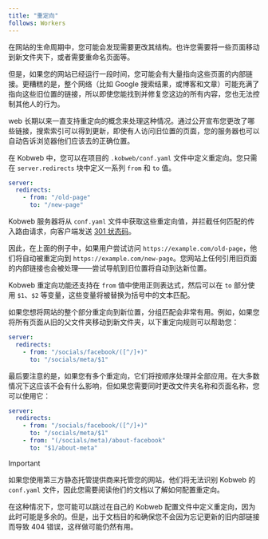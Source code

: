 ```yaml
---
title: "重定向"
follows: Workers
---
```


在网站的生命周期中，您可能会发现需要更改其结构。也许您需要将一些页面移动到新文件夹下，或者需要重命名页面等。

但是，如果您的网站已经运行一段时间，您可能会有大量指向这些页面的内部链接。更糟糕的是，整个网络（比如 Google 搜索结果，或博客和文章）可能充满了指向这些旧位置的链接，所以即使您能找到并修复您这边的所有内容，您也无法控制其他人的行为。

web 长期以来一直支持重定向的概念来处理这种情况。通过公开宣布您更改了哪些链接，搜索索引可以得到更新，即使有人访问旧位置的页面，您的服务器也可以自动告诉浏览器他们应该去的正确位置。

在 Kobweb 中，您可以在项目的 `.kobweb/conf.yaml` 文件中定义重定向。您只需在 `server.redirects` 块中定义一系列 `from` 和 `to` 值。

```yaml
server:
  redirects:
    - from: "/old-page"
      to: "/new-page"
```

Kobweb 服务器将从 `conf.yaml` 文件中获取这些重定向值，并拦截任何匹配的传入路由请求，向客户端发送 [301 状态码](https://developer.mozilla.org/en-US/docs/Web/HTTP/Status/301)。

因此，在上面的例子中，如果用户尝试访问 `https://example.com/old-page`，他们将自动被重定向到 `https://example.com/new-page`。您网站上任何引用旧页面的内部链接也会被处理——尝试导航到旧位置将自动到达新位置。

Kobweb 重定向功能还支持在 `from` 值中使用正则表达式，然后可以在 `to` 部分使用 `$1`、`$2` 等变量，这些变量将被替换为括号中的文本匹配。

如果您想将网站的整个部分重定向到新位置，分组匹配会非常有用。例如，如果您将所有页面从旧的父文件夹移动到新文件夹，以下重定向规则可以帮助您：

```yaml
server:
  redirects:
    - from: "/socials/facebook/([^/]+)"
      to: "/socials/meta/$1"
```

最后要注意的是，如果您有多个重定向，它们将按顺序处理并全部应用。在大多数情况下这应该不会有什么影响，但如果您需要同时更改文件夹名称和页面名称，您可以使用它：

```yaml
server:
  redirects:
    - from: "/socials/facebook/([^/]+)"
      to: "/socials/meta/$1"
    - from: "(/socials/meta)/about-facebook"
      to: "$1/about-meta"
```

> [!IMPORTANT]
> 如果您使用第三方静态托管提供商来托管您的网站，他们将无法识别 Kobweb 的 `conf.yaml` 文件，因此您需要阅读他们的文档以了解如何配置重定向。
>
> 在这种情况下，您可能可以跳过在自己的 Kobweb 配置文件中定义重定向，因为此时可能是多余的。但是，出于文档目的和确保您不会因为忘记更新的旧内部链接而导致 404 错误，这样做可能仍然有用。
